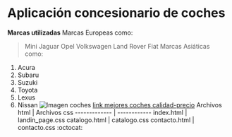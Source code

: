 # Aplicación concesionario de coches
**Marcas utilizadas**
Marcas Europeas como:
> Mini
> Jaguar
> Opel
> Volkswagen
> Land Rover
> Fiat
Marcas Asiáticas como:
1. Acura
2. Subaru
3. Suzuki
4. Toyota
5. Lexus
6. Nissan
![Imagen coches](https://todorenting.es/wp-content/uploads/2023/02/mm.png)
[link mejores coches calidad-precio](https://www.coches.net/noticias/mejores-coches-calidad-precio)
Archivos html | Archivos css
------------- | ------------
index.html | landin_page.css
catalogo.html | catalogo.css
contacto.html | contacto.css
:octocat: 
